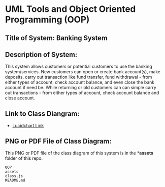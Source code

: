 # **UML Tools and Object Oriented Programming (OOP)**



## Title of System: Banking System



## Description of System: 

This system allows customers or potential customers to use the banking system/services. New customers can open or create bank account(s), make deposits, carry out transaction like fund transfer, fund withdrawal - from either types of account, check account balance, and even close the bank account if need be. While returning or old customers can can simple carry out transactions - from either types of account, check account balance and close account.



## Link to Class Diangram:
- [Lucidchart Link](*https://lucid.app/lucidchart/6d108d9e-8d71-4874-ac1a-eaeadb86a0b4/edit?viewport_loc=-504%2C-227%2C2560%2C1276%2C0_0&invitationId=inv_031c15d3-704a-42cf-af99-86f83e0a6630*)



## PNG or PDF File of Class Diagram: 

This PNG or PDF file of the class diagram of this system is in the ***assets** folder of this repo.

```File Structure
OOP
assets
class.js
README.md






 
 
